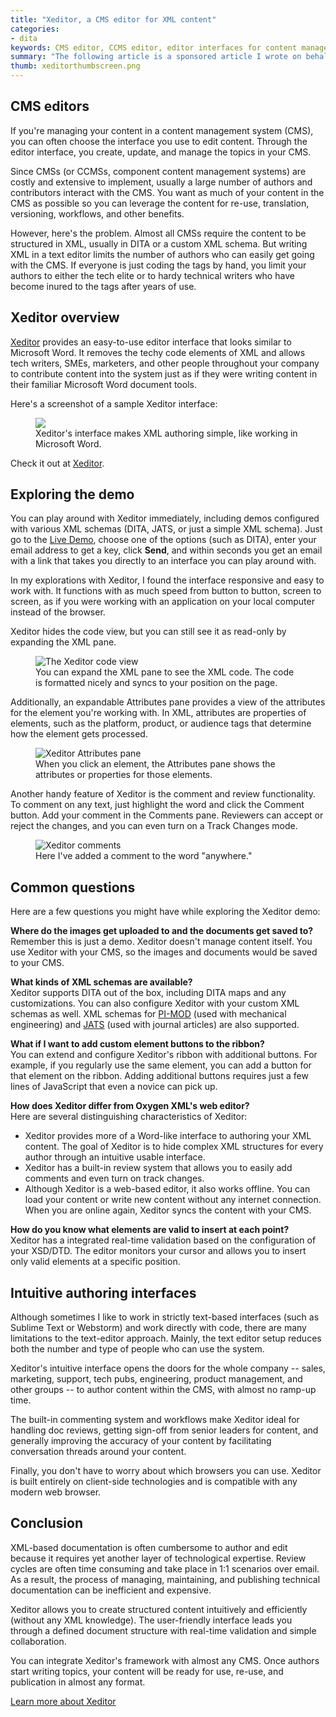 ```yaml
---
title: "Xeditor, a CMS editor for XML content"
categories:
- dita
keywords: CMS editor, CCMS editor, editor interfaces for content management systems, easy XML viewers, XML editors
summary: "The following article is a sponsored article I wrote on behalf of Xeditor, which is one of the companies I advertise on my site. Xeditor provides an easy-to-use, Word-like interface for writing XML (either DITA or your own custom schema). You configure Xeditor to work with your CMS or CCMS, allowing authors across your company to contribute, edit, and review content."
thumb: xeditorthumbscreen.png
---
```


## CMS editors

If you're managing your content in a content management system (CMS), you can often choose the interface you use to edit content. Through the editor interface, you create, update, and manage the topics in your CMS.

Since CMSs (or CCMSs, component content management systems) are costly and extensive to implement, usually a large number of authors and contributors interact with the CMS. You want as much of your content in the CMS as possible so you can leverage the content for re-use, translation, versioning, workflows, and other benefits.

However, here's the problem. Almost all CMSs require the content to be structured in XML, usually in DITA or a custom XML schema. But writing XML in a text editor limits the number of authors who can easily get going with the CMS. If everyone is just coding the tags by hand, you limit your authors to either the tech elite or to hardy technical writers who have become inured to the tags after years of use.

## Xeditor overview

<a rel="nofollow" href="http://www.xeditor.com/">Xeditor</a> provides an easy-to-use editor interface that looks similar to Microsoft Word. It removes the techy code elements of XML and allows tech writers, SMEs, marketers, and other people throughout your company to contribute content into the system just as if they were writing content in their familiar Microsoft Word document tools.

Here's a screenshot of a sample Xeditor interface:

<figure><a rel="nofollow" href="http://www.xeditor.com/portal/en/technical-documentation-1771"><img src="{{ "https://idratherbewritingmedia.com/images/xeditorinterface.png" | prepend: site.baseurl }}"/></a><figcaption>Xeditor's interface makes XML authoring simple, like working in Microsoft Word.</figcaption></figure>

Check it out at <a rel="nofollow" href="http://www.xeditor.com/">Xeditor</a>.

## Exploring the demo

You can play around with Xeditor immediately, including demos configured with various XML schemas (DITA, JATS, or just a simple XML schema). Just go to the <a rel="nofollow" href="http://www.xeditor.com/portal/en/livedemo-58">Live Demo</a>, choose one of the options (such as DITA), enter your email address to get a key, click **Send**, and within seconds you get an email with a link that takes you directly to an interface you can play around with.

In my explorations with Xeditor, I found the interface responsive and easy to work with. It functions with as much speed from button to button, screen to screen, as if you were working with an application on your local computer instead of the browser.

Xeditor hides the code view, but you can still see it as read-only by expanding the XML pane.

<figure><img src="{{ "https://idratherbewritingmedia.com/images/xeditorcodeview.png" | prepend: site.baseurl }}" alt="The Xeditor code view" /><figcaption>You can expand the XML pane to see the XML code. The code is formatted nicely and syncs to your position on the page.</figcaption></figure>

Additionally, an expandable Attributes pane provides a view of the attributes for the element you're working with. In XML, attributes are properties of elements, such as the platform, product, or audience tags that determine how the element gets processed.

<figure><img src="{{ "https://idratherbewritingmedia.com/images/xeditor_attributes.png" | prepend: site.baseurl }}" alt="Xeditor Attributes pane" /></a><figcaption>When you click an element, the Attributes pane shows the attributes or properties for those elements.</figcaption></figure>

Another handy feature of Xeditor is the comment and review functionality. To comment on any text, just highlight the word and click the Comment button. Add your comment in the Comments pane. Reviewers can accept or reject the changes, and you can even turn on a Track Changes mode.

<figure><img src="{{ "https://idratherbewritingmedia.com/images/xeditor_comments.png" | prepend: site.baseurl }}" alt="Xeditor comments" /></a><figcaption>Here I've added a comment to the word "anywhere."</figcaption></figure>

## Common questions

Here are a few questions you might have while exploring the Xeditor demo:

**Where do the images get uploaded to and the documents get saved to?**
<br/>Remember this is just a demo. Xeditor doesn't manage content itself. You use Xeditor with your CMS, so the images and documents would be saved to your CMS.

**What kinds of XML schemas are available?**
<br/>Xeditor supports DITA out of the box, including DITA maps and any customizations. You can also configure Xeditor with your custom XML schemas as well. XML schemas for [PI-MOD](http://www.pi-mod.de/index.php?option=com_content&view=article&id=11&Itemid=13&lang=en) (used with mechanical engineering) and [JATS](http://jats.nlm.nih.gov/about.html) (used with journal articles) are also supported.

**What if I want to add custom element buttons to the ribbon?**
<br/>You can extend and configure Xeditor's ribbon with additional buttons. For example, if you regularly use the same element, you can add a button for that element on the ribbon. Adding additional buttons requires just a few lines of JavaScript that even a novice can pick up.

**How does Xeditor differ from Oxygen XML's web editor?**
<br/>Here are several distinguishing characteristics of Xeditor:
* Xeditor provides more of a Word-like interface to authoring your XML content. The goal of Xeditor is to hide complex XML structures for every author through an intuitive usable interface.
* Xeditor has a built-in review system that allows you to easily add comments and even turn on track changes.
* Although Xeditor is a web-based editor, it also works offline. You can load your content or write new content without any internet connection. When you are online again, Xeditor syncs the content with your CMS.

**How do you know what elements are valid to insert at each point?**
<br/>Xeditor has a integrated real-time validation based on the configuration of your XSD/DTD. The editor monitors your cursor and allows you to insert only valid elements at a specific position.

## Intuitive authoring interfaces

Although sometimes I like to work in strictly text-based interfaces (such as Sublime Text or Webstorm) and work directly with code, there are many limitations to the text-editor approach. Mainly, the text editor setup reduces both the number and type of people who can use the system.

Xeditor's intuitive interface opens the doors for the whole company -- sales, marketing, support, tech pubs, engineering, product management, and other groups -- to author content within the CMS, with almost no ramp-up time.

The built-in commenting system and workflows make Xeditor ideal for handling doc reviews, getting sign-off from senior leaders for content, and generally improving the accuracy of your content by facilitating conversation threads around your content.

Finally, you don't have to worry about which browsers you can use. Xeditor is built entirely on client-side technologies and is compatible with any modern web browser.

## Conclusion

XML-based documentation is often cumbersome to author and edit because it requires yet another layer of technological expertise. Review cycles are often time consuming and take place in 1:1 scenarios over email. As a result, the process of managing, maintaining, and publishing technical documentation can be inefficient and expensive.

Xeditor allows you to create structured content intuitively and efficiently (without any XML knowledge). The user-friendly interface leads you through a defined document structure with real-time validation and simple collaboration.

You can integrate Xeditor's framework with almost any CMS. Once authors start writing topics, your content will be ready for use, re-use, and publication in almost any format.

<a rel="nofollow" href="http://xeditor.com" class="btn btn-info navbar-btn cursorNorm" role="button">Learn more about Xeditor</a>
